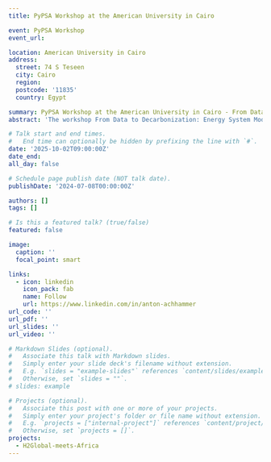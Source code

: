```yaml
---
title: PyPSA Workshop at the American University in Cairo

event: PyPSA Workshop 
event_url: 

location: American University in Cairo
address:
  street: 74 S Teseen
  city: Cairo
  region:
  postcode: '11835'
  country: Egypt

summary: PyPSA Workshop at the American University in Cairo - From Data to Decarbonization
abstract: 'The workshop From Data to Decarbonization: Energy System Modelling with PyPSA-Earth provides a hands-on introduction to the open-source modelling platform PyPSA-Earth, designed for analyzing and planning national-scale energy systems. In a four-hour interactive session, participants will learn how to build and run energy system models and apply their knowledge in a case study on Egypt’s energy transition. The case study explores how carbon budgets, demand patterns, and technology choices shape pathways toward net zero. Aimed at advanced bachelor and master students as well as early-career researchers, the workshop combines methodological training with pressing questions of international hydrogen and energy system research. Organized by the Institute for Energy Networks and Energy Storage (FENES) at OTH Regensburg within the project H2Global meets Africa, the event emphasizes open, fair, and sustainable partnerships between Europe and Africa in the emerging hydrogen economy.'

# Talk start and end times.
#   End time can optionally be hidden by prefixing the line with `#`.
date: '2025-10-02T09:00:00Z'
date_end: 
all_day: false

# Schedule page publish date (NOT talk date).
publishDate: '2024-07-08T00:00:00Z'

authors: []
tags: []

# Is this a featured talk? (true/false)
featured: false

image:
  caption: ''
  focal_point: smart

links:
  - icon: linkedin
    icon_pack: fab
    name: Follow
    url: https://www.linkedin.com/in/anton-achhammer
url_code: ''
url_pdf: ''
url_slides: ''
url_video: ''

# Markdown Slides (optional).
#   Associate this talk with Markdown slides.
#   Simply enter your slide deck's filename without extension.
#   E.g. `slides = "example-slides"` references `content/slides/example-slides.md`.
#   Otherwise, set `slides = ""`.
# slides: example

# Projects (optional).
#   Associate this post with one or more of your projects.
#   Simply enter your project's folder or file name without extension.
#   E.g. `projects = ["internal-project"]` references `content/project/deep-learning/index.md`.
#   Otherwise, set `projects = []`.
projects:
  - H2Global-meets-Africa
---
```


<!-- {{% callout note %}}
Click on the **Slides** button above to view the built-in slides feature.
{{% /callout %}} -->
